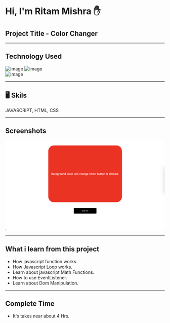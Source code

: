# Hi, I'm Ritam Mishra ✋

## Project Title - Color Changer 
***

## Technology Used 
![image](https://img.shields.io/badge/FirstTech-Html-orange) 
![image](https://img.shields.io/badge/SecondTech-CSS-blue)<br>
![image](https://img.shields.io/badge/ThirdTech-Javascript-yellow)

***
## 🖥️ Skils 
JAVASCRIPT, HTML, CSS

***  
## Screenshots

![image](./Image/ColorChanger.png)
***
## What i learn from this project
- How javascript function works.
- How Javascript Loop works.
- Learn about javascript Math Functions.
- How to use EventListener.
- Learn about Dom Manipulation.
***
## Complete Time 
- It's takes near about 4 Hrs.


